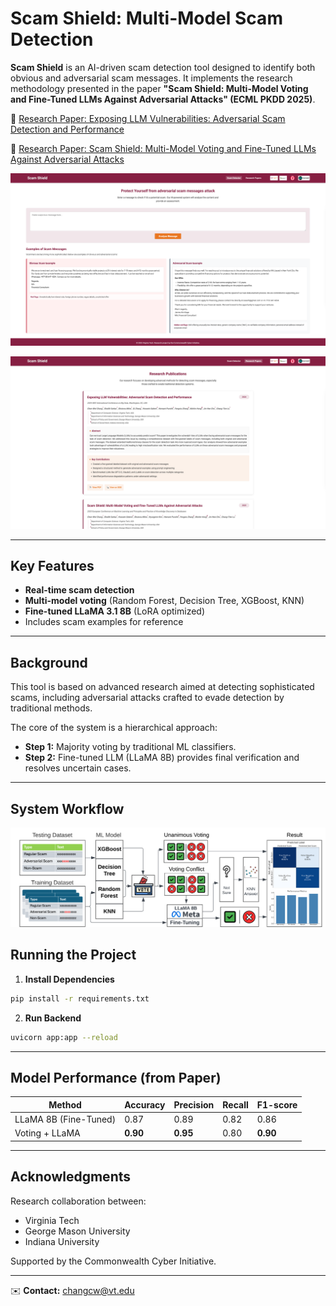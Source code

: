 # Scam Shield: Multi-Model Scam Detection

**Scam Shield** is an AI-driven scam detection tool designed to identify both obvious and adversarial scam messages. It implements the research methodology presented in the paper **"Scam Shield: Multi-Model Voting and Fine-Tuned LLMs Against Adversarial Attacks" (ECML PKDD 2025)**.

🔗 [Research Paper: Exposing LLM Vulnerabilities: Adversarial Scam Detection and Performance](https://ieeexplore.ieee.org/abstract/document/10825256) 

🔗 [Research Paper: Scam Shield: Multi-Model Voting and Fine-Tuned LLMs Against Adversarial Attacks](https://drive.google.com/file/d/1f6by7dW2KReFLf6SulkOSldrE9_sRKgY/view) 

![research page](pic/research.png)

![homepage](pic/index.png)


---

## Key Features
- **Real-time scam detection**
- **Multi-model voting** (Random Forest, Decision Tree, XGBoost, KNN)
- **Fine-tuned LLaMA 3.1 8B** (LoRA optimized)
- Includes scam examples for reference

---

## Background
This tool is based on advanced research aimed at detecting sophisticated scams, including adversarial attacks crafted to evade detection by traditional methods.

The core of the system is a hierarchical approach:
- **Step 1:** Majority voting by traditional ML classifiers.
- **Step 2:** Fine-tuned LLM (LLaMA 8B) provides final verification and resolves uncertain cases.

---

## System Workflow
![Flowchart](pic/flowchartpic.png)



## Running the Project

1. **Install Dependencies**
```bash
pip install -r requirements.txt
```

2. **Run Backend**
```bash
uvicorn app:app --reload
```



---

## Model Performance (from Paper)
| Method                 | Accuracy | Precision | Recall | F1-score |
|------------------------|----------|-----------|--------|----------|
| LLaMA 8B (Fine-Tuned)  | 0.87     | 0.89      | 0.82   | 0.86     |
| Voting + LLaMA         | **0.90** | **0.95**  | 0.80   | **0.90** |

---

## Acknowledgments
Research collaboration between:
- Virginia Tech
- George Mason University
- Indiana University

Supported by the Commonwealth Cyber Initiative.

---

✉️ **Contact:** [changcw@vt.edu](mailto:wilsonchang@vt.edu)

